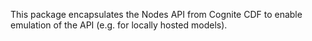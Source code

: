 This package encapsulates the Nodes API from Cognite CDF to enable emulation of the API (e.g. for locally hosted models).
